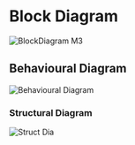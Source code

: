 # Block Diagram
  ![BlockDiagram M3](https://user-images.githubusercontent.com/98869615/157814535-6b0a71a9-0fc8-488d-aa8f-69c176b007b4.jpg)
## Behavioural Diagram
  ![Behavioural Diagram](https://user-images.githubusercontent.com/98869615/157814679-e1ac3279-f523-48df-89b4-e93852a231dd.jpg)
### Structural Diagram
  ![Struct Dia](https://user-images.githubusercontent.com/98869615/157814635-66f8f9ea-652b-4eac-8f61-0aaf90cf9b64.jpg)
  


